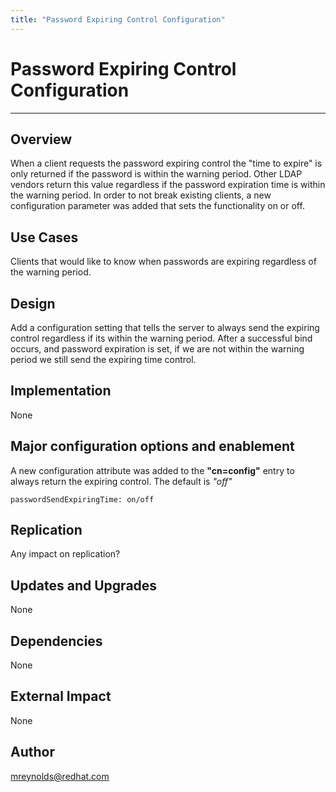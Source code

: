 ```yaml
---
title: "Password Expiring Control Configuration"
---
```


# Password Expiring Control Configuration
----------------

Overview
--------

When a client requests the password expiring control the "time to expire" is only returned if the password is within the warning period.  Other LDAP vendors return this value regardless if the password expiration time is within the warning period.  In order to not break existing clients, a new configuration parameter was added that sets the functionality on or off.

Use Cases
---------

Clients that would like to know when passwords are expiring regardless of the warning period.

Design
------

Add a configuration setting that tells the server to always send the expiring control regardless if its within the warning period.  After a successful bind occurs, and password expiration is set, if we are not within the warning period we still send the expiring time control.

Implementation
--------------

None

Major configuration options and enablement
------------------------------------------

A new configuration attribute was added to the **"cn=config"** entry to always return the expiring control.  The default is *"off"*

    passwordSendExpiringTime: on/off

Replication
-----------

Any impact on replication?

Updates and Upgrades
--------------------

None

Dependencies
------------

None

External Impact
---------------

None

Author
------

<mreynolds@redhat.com>
